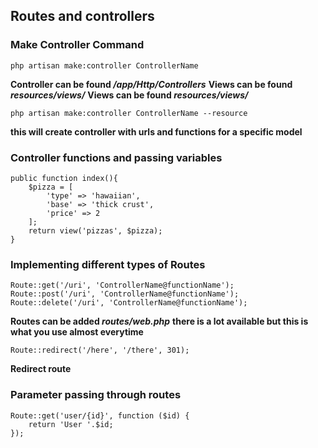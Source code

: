 
## Routes and controllers

### Make Controller Command

```
php artisan make:controller ControllerName
```
**Controller can be found */app/Http/Controllers***
**Views can be found *resources/views/***
**Views can be found *resources/views/***

```
php artisan make:controller ControllerName --resource
```

**this will create controller with urls and functions for a specific model**

### Controller functions and passing variables

```
public function index(){
    $pizza = [
        'type' => 'hawaiian', 
        'base' => 'thick crust',
        'price' => 2
    ];
    return view('pizzas', $pizza);
}
```

### Implementing different types of Routes

```
Route::get('/uri', 'ControllerName@functionName');
Route::post('/uri', 'ControllerName@functionName');
Route::delete('/uri', 'ControllerName@functionName');
```
**Routes can be added *routes/web.php***
**there is a lot available but this is what you use almost everytime**

```
Route::redirect('/here', '/there', 301);
```
**Redirect route**

### Parameter passing through routes

```
Route::get('user/{id}', function ($id) {
    return 'User '.$id;
});
```
